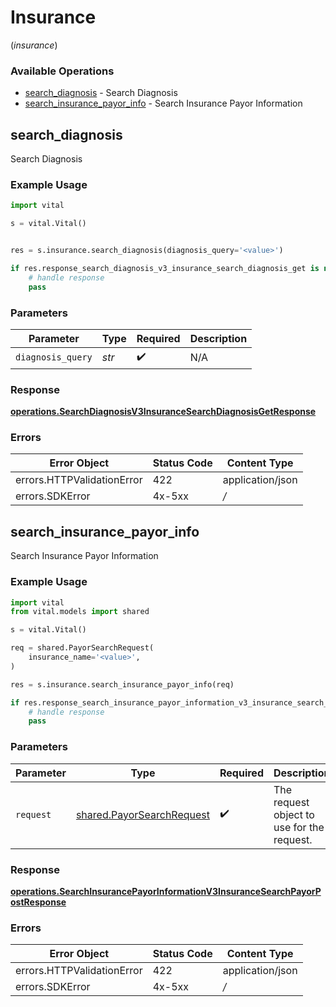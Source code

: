 # Insurance
(*insurance*)

### Available Operations

* [search_diagnosis](#search_diagnosis) - Search Diagnosis
* [search_insurance_payor_info](#search_insurance_payor_info) - Search Insurance Payor Information

## search_diagnosis

Search Diagnosis

### Example Usage

```python
import vital

s = vital.Vital()


res = s.insurance.search_diagnosis(diagnosis_query='<value>')

if res.response_search_diagnosis_v3_insurance_search_diagnosis_get is not None:
    # handle response
    pass
```

### Parameters

| Parameter          | Type               | Required           | Description        |
| ------------------ | ------------------ | ------------------ | ------------------ |
| `diagnosis_query`  | *str*              | :heavy_check_mark: | N/A                |


### Response

**[operations.SearchDiagnosisV3InsuranceSearchDiagnosisGetResponse](../../models/operations/searchdiagnosisv3insurancesearchdiagnosisgetresponse.md)**
### Errors

| Error Object               | Status Code                | Content Type               |
| -------------------------- | -------------------------- | -------------------------- |
| errors.HTTPValidationError | 422                        | application/json           |
| errors.SDKError            | 4x-5xx                     | */*                        |

## search_insurance_payor_info

Search Insurance Payor Information

### Example Usage

```python
import vital
from vital.models import shared

s = vital.Vital()

req = shared.PayorSearchRequest(
    insurance_name='<value>',
)

res = s.insurance.search_insurance_payor_info(req)

if res.response_search_insurance_payor_information_v3_insurance_search_payor_post is not None:
    # handle response
    pass
```

### Parameters

| Parameter                                                              | Type                                                                   | Required                                                               | Description                                                            |
| ---------------------------------------------------------------------- | ---------------------------------------------------------------------- | ---------------------------------------------------------------------- | ---------------------------------------------------------------------- |
| `request`                                                              | [shared.PayorSearchRequest](../../models/shared/payorsearchrequest.md) | :heavy_check_mark:                                                     | The request object to use for the request.                             |


### Response

**[operations.SearchInsurancePayorInformationV3InsuranceSearchPayorPostResponse](../../models/operations/searchinsurancepayorinformationv3insurancesearchpayorpostresponse.md)**
### Errors

| Error Object               | Status Code                | Content Type               |
| -------------------------- | -------------------------- | -------------------------- |
| errors.HTTPValidationError | 422                        | application/json           |
| errors.SDKError            | 4x-5xx                     | */*                        |
